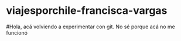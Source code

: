 # viajesporchile-francisca-vargas
#Hola, acá volviendo a experimentar con git. No sé porque acá no me funcionó
